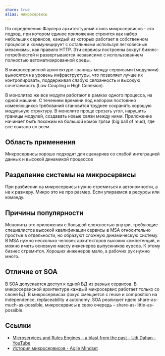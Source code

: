 ```yaml
---
share: true
alias: микросервисы
---
```


По определению Фаулера архитектурный стиль микросервисов - это подход, при котором единое приложение строится как набор небольших сервисов, каждый из которых работает в собственном процессе и коммуницирует с остальными используя легковесные механизмы, как правило HTTP. Эти сервисы построены вокруг бизнес-потребностей и развертываются независимо с использованием полностью автоматизированной среды.

В микросервисной архитектуре границы между сервисами (модулями) выносятся на уровень инфраструктуры, что позволяет лучше их контролировать, поддерживая слабую связанность и высокую сочетаемость (Low Coupling и High Cohesion).

В монолитах же все модули работают в рамках одного процесса, на одной машине. С течением времени под напором постоянно изменяющихся требований становится труднее сохранять хорошую модульную структуру. В монолите проще срезать угол, нарушить границы модулей, создавать новые связи между ними. Приложение начинает быть похожим на большой комок грязи (big ball of mud), где все связано со всем.

## Область применения
Микросервисы хорошо подходят для сценариев со слабой интеграцией данных и высокой динамикой процессов

## Разделение системы на микросервисы
При разбиении на микросервисы нужно стремиться к автономности, а не к размеру. Микро это не про размер.
Если упираемся в ресурсы или команду.

## Причины популярности
Монолиты это приложения с большой сложностью внутри, требующие специалистов высокой квалификации сервисы в MSA относительно простые в отдельности, но образуют сложную динамическую систему. В MSA нужно несколько человек архитекторов высоких компетенций, и можно иметь основную массу инженеров выпускников курсов. К этому бизнес стремится. Хороших инженеров мало, а рабочих рук нужно много.

## Отличие от SOA
В SOA допускается доступ к одной БД из разных сервисов. В микросервисной архитектуре каждый микросервис работает только со своей БД.
В микросервисах фокус смещается с reuse и composition на independence, replaceability и autonomy.
SOA реализует идею  share-as-much-as-possible, микросервисы в свою очередь – share-as-little-as-possible.

## Ссылки
- [Microservices and Rules Engines – a blast from the past - Udi Dahan - YouTube](https://www.youtube.com/watch?v=Fuac__g928E)
- [История микросервисов - Agile Mindset](http://agilemindset.ru/история-микросервисов/)

